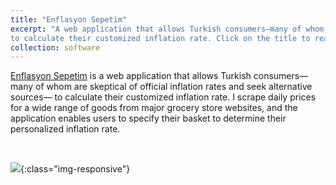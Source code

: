 ```yaml
---
title: "Enflasyon Sepetim"
excerpt: "A web application that allows Turkish consumers—many of whom are skeptical of official inflation rates and seek alternative sources—
to calculate their customized inflation rate. Click on the title to read more. <br/> <br/><img src='/images/enflasyon_sepetim.png' width = '500'>"
collection: software
---
```


[Enflasyon Sepetim](https://enflasyon.shinyapps.io/sepetim/) is a web application that allows Turkish consumers—many of whom are skeptical of official inflation rates and seek alternative sources—
to calculate their customized inflation rate. I scrape daily prices for a wide range of goods from major grocery store websites, and the application enables users to specify their basket to determine their personalized inflation rate.

<br/>

![](/images/enflasyon_sepetim.png){:class="img-responsive"}
